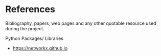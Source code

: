 # References

Bibliography, papers, web pages and any other quotable resource used during the project.


Python Packages/ Libraries
- https://networkx.github.io
